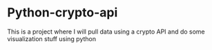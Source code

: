 # Python-crypto-api
This is a project where I will pull data using a crypto API and do some visualization stuff using python   
